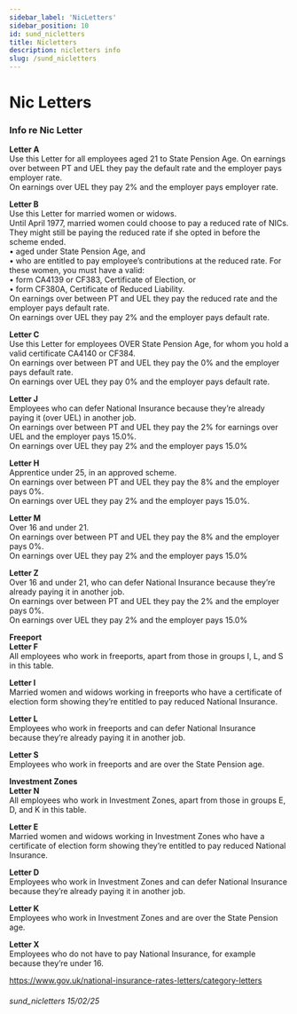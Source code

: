 ```yaml
---
sidebar_label: 'NicLetters'
sidebar_position: 10
id: sund_nicletters
title: Nicletters
description: nicletters info
slug: /sund_nicletters
---
```


# Nic Letters

### Info re Nic Letter

**Letter A**  
Use this Letter for all employees aged 21 to State Pension Age.
On earnings over between PT and UEL they pay the default rate and the employer pays employer rate.  
On earnings over UEL they pay 2% and the employer pays employer rate.

**Letter B**  
Use this Letter for married women or widows.  
Until April 1977, married women could choose to pay a reduced rate of NICs. They might still be paying the reduced rate if she opted in before the scheme ended.  
• aged under State Pension Age, and\
• who are entitled to pay employee’s contributions at the reduced rate.
For these women, you must have a valid:  
• form CA4139 or CF383, Certificate of Election, or  
• form CF380A, Certificate of Reduced Liability.  
On earnings over between PT and UEL they pay the reduced rate and the employer pays default rate.  
On earnings over UEL they pay 2% and the employer pays default rate.

**Letter C**  
Use this Letter for employees OVER State Pension Age, for whom you hold a valid certificate CA4140 or CF384.  
On earnings over between PT and UEL they pay the 0% and the employer pays default rate.  
On earnings over UEL they pay 0% and the employer pays default rate.

**Letter J**  
Employees who can defer National Insurance because they’re already paying it (over UEL) in another job.  
On earnings over between PT and UEL they pay the 2% for earnings over UEL and the employer pays 15.0%.\
On earnings over UEL they pay 2% and the employer pays 15.0%

**Letter H**\
Apprentice under 25, in an approved scheme.\
On earnings over between PT and UEL they pay the 8% and the employer pays 0%.\
On earnings over UEL they pay 2% and the employer pays 15.0%.

**Letter M**\
Over 16 and under 21.\
On earnings over between PT and UEL they pay the 8% and the employer pays 0%.\
On earnings over UEL they pay 2% and the employer pays 15.0%

**Letter Z**\
Over 16 and under 21, who can defer National Insurance because they’re already paying it in another job.\
On earnings over between PT and UEL they pay the 2% and the employer pays 0%.\
On earnings over UEL they pay 2% and the employer pays 15.0%


**Freeport**\
**Letter F**\
All employees who work in freeports, apart from those in groups I, L, and S in this table.

**Letter I**\
Married women and widows working in freeports who have a certificate of election form showing they’re entitled to pay reduced National Insurance.

**Letter L**\
Employees who work in freeports and can defer National Insurance because they’re already paying it in another job.

**Letter S**\
Employees who work in freeports and are over the State Pension age.


**Investment Zones**\
**Letter N**\
All employees who work in Investment Zones, apart from those in groups E, D, and K in this table.

**Letter E**\
Married women and widows working in Investment Zones who have a certificate of election form showing they’re entitled to pay reduced National Insurance.

**Letter D**\
Employees who work in Investment Zones and can defer National Insurance because they’re already paying it in another job.

**Letter K**\
Employees who work in Investment Zones and are over the State Pension age.


**Letter X**\
Employees who do not have to pay National Insurance, for example because they’re under 16.


https://www.gov.uk/national-insurance-rates-letters/category-letters




###### sund_nicletters 15/02/25

